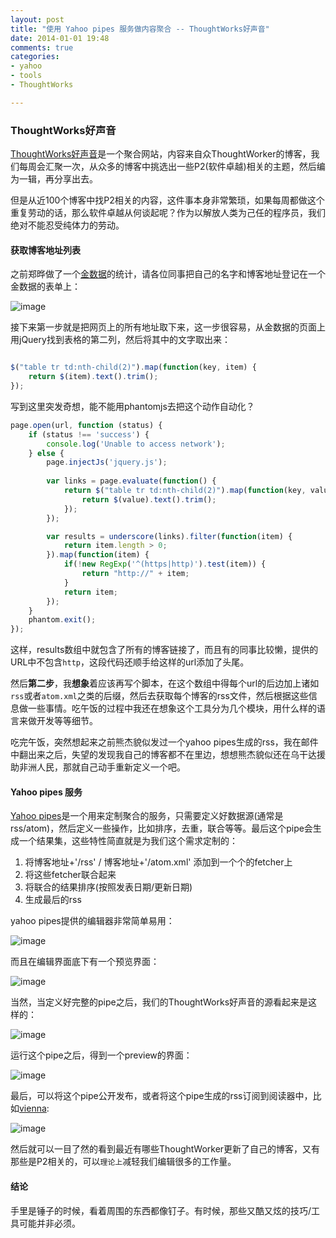 ```yaml
---
layout: post
title: "使用 Yahoo pipes 服务做内容聚合 -- ThoughtWorks好声音"
date: 2014-01-01 19:48
comments: true
categories: 
- yahoo
- tools
- ThoughtWorks

---
```


### ThoughtWorks好声音

[ThoughtWorks好声音](http://voice.thoughtworkers.org/)是一个聚合网站，内容来自众ThoughtWorker的博客，我们每周会汇聚一次，从众多的博客中挑选出一些P2(软件卓越)相关的主题，然后编为一辑，再分享出去。

但是从近100个博客中找P2相关的内容，这件事本身非常繁琐，如果每周都做这个重复劳动的话，那么软件卓越从何谈起呢？作为以解放人类为己任的程序员，我们绝对不能忍受纯体力的劳动。

#### 获取博客地址列表

之前郑晔做了一个[金数据](https://jinshuju.net/)的统计，请各位同事把自己的名字和博客地址登记在一个金数据的表单上：

![image](http://abruzzi.github.com/images/2014/01/blog-colllecting.png)

接下来第一步就是把网页上的所有地址取下来，这一步很容易，从金数据的页面上用jQuery找到表格的第二列，然后将其中的文字取出来：

```js

$("table tr td:nth-child(2)").map(function(key, item) {
	return $(item).text().trim(); 
});

```

写到这里突发奇想，能不能用phantomjs去把这个动作自动化？

```js
page.open(url, function (status) {
    if (status !== 'success') {
        console.log('Unable to access network');
    } else {
        page.injectJs('jquery.js');
        
        var links = page.evaluate(function() {
            return $("table tr td:nth-child(2)").map(function(key, value) {
                return $(value).text().trim();
            });
        });

        var results = underscore(links).filter(function(item) {
            return item.length > 0; 
        }).map(function(item) {
            if(!new RegExp('^(https|http)').test(item)) {
                return "http://" + item;
            }
            return item;
        });
    }
    phantom.exit();
});

```

这样，results数组中就包含了所有的博客链接了，而且有的同事比较懒，提供的URL中不包含`http`，这段代码还顺手给这样的url添加了头尾。

然后**第二步**，我**想象**着应该再写个脚本，在这个数组中得每个url的后边加上诸如`rss`或者`atom.xml`之类的后缀，然后去获取每个博客的rss文件，然后根据这些信息做一些事情。吃午饭的过程中我还在想象这个工具分为几个模块，用什么样的语言来做开发等等细节。

吃完午饭，突然想起来之前熊杰貌似发过一个yahoo pipes生成的rss，我在邮件中翻出来之后，失望的发现我自己的博客都不在里边，想想熊杰貌似还在乌干达援助非洲人民，那就自己动手重新定义一个吧。

#### Yahoo pipes 服务

[Yahoo pipes](http://pipes.yahoo.com/pipes/)是一个用来定制聚合的服务，只需要定义好数据源(通常是rss/atom)，然后定义一些操作，比如排序，去重，联合等等。最后这个pipe会生成一个结果集，这些特性简直就是为我们这个需求定制的：

1.	将博客地址+'/rss' / 博客地址+'/atom.xml' 添加到一个个的fetcher上
2.	将这些fetcher联合起来
3.	将联合的结果排序(按照发表日期/更新日期)
4.	生成最后的rss

yahoo pipes提供的编辑器非常简单易用：

![image](http://abruzzi.github.com/images/2014/01/single-pipe.png)

而且在编辑界面底下有一个预览界面：

![image](http://abruzzi.github.com/images/2014/01/single-preview.png)

当然，当定义好完整的pipe之后，我们的ThoughtWorks好声音的源看起来是这样的：

![image](http://abruzzi.github.com/images/2014/01/tvot-pipe-resized.png)

运行这个pipe之后，得到一个preview的界面：

![image](http://abruzzi.github.com/images/2014/01/tvot-pipe-run-resized.png)

最后，可以将这个pipe公开发布，或者将这个pipe生成的rss订阅到阅读器中，比如[vienna](http://www.vienna-rss.org/):

![image](http://abruzzi.github.com/images/2014/01/vienna-resized.png)

然后就可以一目了然的看到最近有哪些ThoughtWorker更新了自己的博客，又有那些是P2相关的，可以`理论上`减轻我们编辑很多的工作量。

#### 结论

手里是锤子的时候，看着周围的东西都像钉子。有时候，那些又酷又炫的技巧/工具可能并非必须。